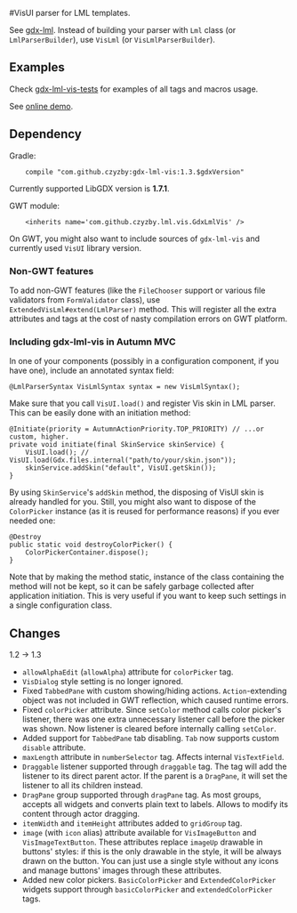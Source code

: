 #VisUI parser for LML templates.

See [gdx-lml](http://github.com/czyzby/gdx-lml). Instead of building your parser with `Lml` class (or `LmlParserBuilder`), use `VisLml` (or `VisLmlParserBuilder`).

## Examples

Check [gdx-lml-vis-tests](http://github.com/czyzby/gdx-lml-vis-tests) for examples of all tags and macros usage.

See [online demo](http://vis.kotcrab.com/demo/lml/).

## Dependency

Gradle:
```
    compile "com.github.czyzby:gdx-lml-vis:1.3.$gdxVersion"
```
Currently supported LibGDX version is **1.7.1**.

GWT module:
```
	<inherits name='com.github.czyzby.lml.vis.GdxLmlVis' />
```
On GWT, you might also want to include sources of `gdx-lml-vis` and currently used `VisUI` library version.

### Non-GWT features

To add non-GWT features (like the `FileChooser` support or various file validators from `FormValidator` class), use `ExtendedVisLml#extend(LmlParser)` method. This will register all the extra attributes and tags at the cost of nasty compilation errors on GWT platform.

### Including gdx-lml-vis in Autumn MVC

In one of your components (possibly in a configuration component, if you have one), include an annotated syntax field:

```
@LmlParserSyntax VisLmlSyntax syntax = new VisLmlSyntax();
```

Make sure that you call `VisUI.load()` and register Vis skin in LML parser. This can be easily done with an initiation method:

```
@Initiate(priority = AutumnActionPriority.TOP_PRIORITY) // ...or custom, higher.
private void initiate(final SkinService skinService) {
    VisUI.load(); // VisUI.load(Gdx.files.internal("path/to/your/skin.json"));
    skinService.addSkin("default", VisUI.getSkin());
}
```

By using `SkinService`'s `addSkin` method, the disposing of VisUI skin is already handled for you. Still, you might also want to dispose of the `ColorPicker` instance (as it is reused for performance reasons) if you ever needed one:

```
@Destroy
public static void destroyColorPicker() {
    ColorPickerContainer.dispose();
}
```

Note that by making the method static, instance of the class containing the method will not be kept, so it can be safely garbage collected after application initiation. This is very useful if you want to keep such settings in a single configuration class.

## Changes

1.2 -> 1.3

- `allowAlphaEdit` (`allowAlpha`) attribute for `colorPicker` tag.
- `VisDialog` style setting is no longer ignored.
- Fixed `TabbedPane` with custom showing/hiding actions. `Action`-extending object was not included in GWT reflection, which caused runtime errors.
- Fixed `colorPicker` attribute. Since `setColor` method calls color picker's listener, there was one extra unnecessary listener call before the picker was shown. Now listener is cleared before internally calling `setColor`.
- Added support for `TabbedPane` tab disabling. `Tab` now supports custom `disable` attribute.
- `maxLength` attribute in `numberSelector` tag. Affects internal `VisTextField`.
- `Draggable` listener supported through `draggable` tag. The tag will add the listener to its direct parent actor. If the parent is a `DragPane`, it will set the listener to all its children instead.
- `DragPane` group supported through `dragPane` tag. As most groups, accepts all widgets and converts plain text to labels. Allows to modify its content through actor dragging.
- `itemWidth` and `itemHeight` attributes added to `gridGroup` tag.
- `image` (with `icon` alias) attribute available for `VisImageButton` and `VisImageTextButton`. These attributes replace `imageUp` drawable in buttons' styles: if this is the only drawable in the style, it will be always drawn on the button. You can just use a single style without any icons and manage buttons' images through these attributes.
- Added new color pickers. `BasicColorPicker` and `ExtendedColorPicker` widgets support through `basicColorPicker` and `extendedColorPicker` tags.